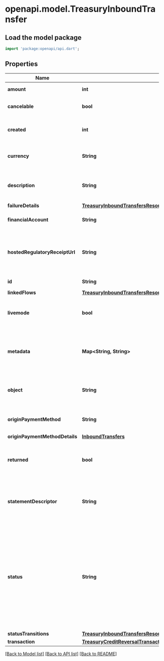 # openapi.model.TreasuryInboundTransfer

## Load the model package
```dart
import 'package:openapi/api.dart';
```

## Properties
Name | Type | Description | Notes
------------ | ------------- | ------------- | -------------
**amount** | **int** | Amount (in cents) transferred. | 
**cancelable** | **bool** | Returns `true` if the InboundTransfer is able to be canceled. | 
**created** | **int** | Time at which the object was created. Measured in seconds since the Unix epoch. | 
**currency** | **String** | Three-letter [ISO currency code](https://www.iso.org/iso-4217-currency-codes.html), in lowercase. Must be a [supported currency](https://stripe.com/docs/currencies). | 
**description** | **String** | An arbitrary string attached to the object. Often useful for displaying to users. | [optional] 
**failureDetails** | [**TreasuryInboundTransfersResourceFailureDetails**](TreasuryInboundTransfersResourceFailureDetails.md) |  | [optional] 
**financialAccount** | **String** | The FinancialAccount that received the funds. | 
**hostedRegulatoryReceiptUrl** | **String** | A [hosted transaction receipt](https://stripe.com/docs/treasury/moving-money/regulatory-receipts) URL that is provided when money movement is considered regulated under Stripe's money transmission licenses. | [optional] 
**id** | **String** | Unique identifier for the object. | 
**linkedFlows** | [**TreasuryInboundTransfersResourceInboundTransferResourceLinkedFlows**](TreasuryInboundTransfersResourceInboundTransferResourceLinkedFlows.md) |  | 
**livemode** | **bool** | Has the value `true` if the object exists in live mode or the value `false` if the object exists in test mode. | 
**metadata** | **Map<String, String>** | Set of [key-value pairs](https://stripe.com/docs/api/metadata) that you can attach to an object. This can be useful for storing additional information about the object in a structured format. | [default to const {}]
**object** | **String** | String representing the object's type. Objects of the same type share the same value. | 
**originPaymentMethod** | **String** | The origin payment method to be debited for an InboundTransfer. | [optional] 
**originPaymentMethodDetails** | [**InboundTransfers**](InboundTransfers.md) |  | [optional] 
**returned** | **bool** | Returns `true` if the funds for an InboundTransfer were returned after the InboundTransfer went to the `succeeded` state. | [optional] 
**statementDescriptor** | **String** | Statement descriptor shown when funds are debited from the source. Not all payment networks support `statement_descriptor`. | 
**status** | **String** | Status of the InboundTransfer: `processing`, `succeeded`, `failed`, and `canceled`. An InboundTransfer is `processing` if it is created and pending. The status changes to `succeeded` once the funds have been \"confirmed\" and a `transaction` is created and posted. The status changes to `failed` if the transfer fails. | 
**statusTransitions** | [**TreasuryInboundTransfersResourceInboundTransferResourceStatusTransitions**](TreasuryInboundTransfersResourceInboundTransferResourceStatusTransitions.md) |  | 
**transaction** | [**TreasuryCreditReversalTransaction**](TreasuryCreditReversalTransaction.md) |  | [optional] 

[[Back to Model list]](../README.md#documentation-for-models) [[Back to API list]](../README.md#documentation-for-api-endpoints) [[Back to README]](../README.md)


